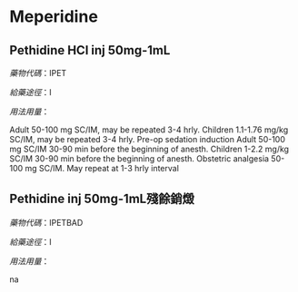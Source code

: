 # Meperidine

## Pethidine HCl inj 50mg-1mL

*藥物代碼*：IPET

*給藥途徑*：I

*用法用量*：

Adult 50-100 mg SC/IM, may be repeated 3-4 hrly.
Children 1.1-1.76 mg/kg SC/IM, may be repeated 3-4 hrly.
Pre-op sedation induction Adult 50-100 mg SC/IM 30-90 min before the beginning of anesth. 
Children 1-2.2 mg/kg SC/IM 30-90 min before the beginning of anesth.
Obstetric analgesia 50-100 mg SC/IM. May repeat at 1-3 hrly interval

## Pethidine inj 50mg-1mL殘餘銷燬

*藥物代碼*：IPETBAD

*給藥途徑*：I

*用法用量*：

na

